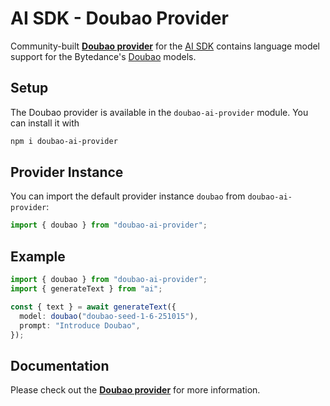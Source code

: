 # AI SDK - Doubao Provider

Community-built **[Doubao provider](https://ai-sdk.dev/providers/community-providers/doubao)** for the [AI SDK](https://ai-sdk.dev/docs) contains language model support for the Bytedance's [Doubao](https://www.volcengine.com/product/doubao) models.

## Setup

The Doubao provider is available in the `doubao-ai-provider` module. You can install it with

```bash
npm i doubao-ai-provider
```

## Provider Instance

You can import the default provider instance `doubao` from `doubao-ai-provider`:

```ts
import { doubao } from "doubao-ai-provider";
```

## Example

```ts
import { doubao } from "doubao-ai-provider";
import { generateText } from "ai";

const { text } = await generateText({
  model: doubao("doubao-seed-1-6-251015"),
  prompt: "Introduce Doubao",
});
```

## Documentation

Please check out the **[Doubao provider](https://ai-sdk.dev/providers/community-providers/doubao)** for more information.
